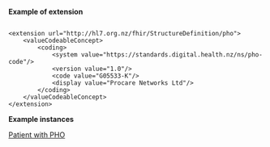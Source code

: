 
**Example of extension**

```

<extension url="http://hl7.org.nz/fhir/StructureDefinition/pho">
    <valueCodeableConcept>
        <coding>
            <system value="https://standards.digital.health.nz/ns/pho-code"/>
            <version value="1.0"/>
            <code value="G05533-K"/>
            <display value="Procare Networks Ltd"/>
        </coding>
    </valueCodeableConcept>
</extension>

```

**Example instances**

[Patient with PHO](Patient-patient-pho.html)
